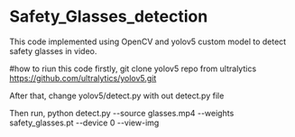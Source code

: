 # Safety_Glasses_detection
This code implemented using OpenCV and yolov5 custom model to detect safety glasses in video.

#how to riun this code
firstly, git clone yolov5 repo from ultralytics
https://github.com/ultralytics/yolov5.git

After that, change yolov5/detect.py with out detect.py file

Then run,
python detect.py --source glasses.mp4 --weights safety_glasses.pt --device 0 --view-img
